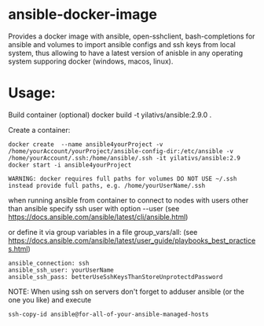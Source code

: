 # ansible-docker-image
Provides a docker image with ansible, open-sshclient, bash-completions for ansible and volumes to import ansible configs and ssh keys from local system,
thus allowing to have a latest version of anisble in any operating system supporing docker (windows, macos, linux).

# Usage:
Build container (optional)
docker build -t yilativs/ansible:2.9.0 .



Create a container:
~~~
docker create  --name ansible4yourProject -v /home/yourAccount/yourProject/ansible-config-dir:/etc/ansible -v /home/yourAccount/.ssh:/home/ansible/.ssh -it yilativs/ansible:2.9
docker start -i ansible4yourProject
~~~

`WARNING: docker requires full paths for volumes DO NOT USE ~/.ssh instead provide full paths, e.g. /home/yourUserName/.ssh`

when running ansible from container to connect to nodes with users other than ansible specify ssh user with option --user  (see https://docs.ansible.com/ansible/latest/cli/ansible.html)

or define it via group variables in a file group_vars/all:
(see  https://docs.ansible.com/ansible/latest/user_guide/playbooks_best_practices.html)
```
ansible_connection: ssh
ansible_ssh_user: yourUserName
ansible_ssh_pass: betterUseSshKeysThanStoreUnprotectdPassword
```

NOTE: When using ssh on servers don't forget to adduser ansible (or the one you like) and execute  
```
ssh-copy-id ansible@for-all-of-your-ansible-managed-hosts
```
